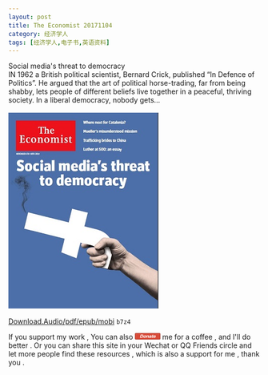 ```yaml
---
layout: post
title: The Economist 20171104
category: 经济学人
tags: [经济学人,电子书,英语资料]
---
```



Social media's threat to democracy <br/>
IN 1962 a British political scientist, Bernard Crick, published “In Defence of Politics”. He argued that the art of political horse-trading, far from being shabby, lets people of different beliefs live together in a peaceful, thriving society. In a liberal democracy, nobody gets… <br/><br/>
![](/images/the-economist/2017-11-04-the-economist.png)




[Download.Audio/pdf/epub/mobi](https://pan.baidu.com/share/init?surl=qYHnNGS) `b7z4` <br/>


If you support my work , You can also <a href="https://camplus.github.io/donate.html" title="谢谢支持"><img src="/images/donate/DonateButton.png" width="50.63" height="13.63" ></a> me for a coffee , and I'll do better . Or you can share this site in your Wechat or QQ Friends circle and let more people find these resources , which is also a support for me , thank you .


